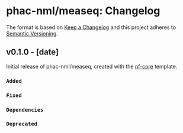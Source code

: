 # phac-nml/measeq: Changelog

The format is based on [Keep a Changelog](https://keepachangelog.com/en/1.0.0/)
and this project adheres to [Semantic Versioning](https://semver.org/spec/v2.0.0.html).

## v0.1.0 - [date]

Initial release of phac-nml/measeq, created with the [nf-core](https://nf-co.re/) template.

### `Added`

### `Fixed`

### `Dependencies`

### `Deprecated`
